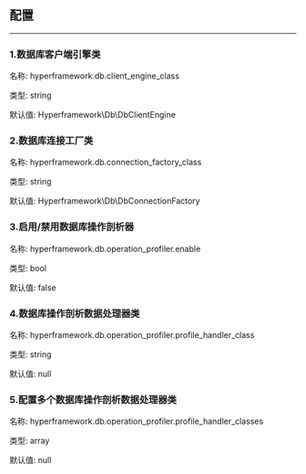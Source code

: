 ## 配置

---

### 1.数据库客户端引擎类
名称: hyperframework.db.client_engine_class

类型: string

默认值: Hyperframework\Db\DbClientEngine

### 2.数据库连接工厂类
名称: hyperframework.db.connection_factory_class

类型: string

默认值: Hyperframework\Db\DbConnectionFactory

### 3.启用/禁用数据库操作剖析器
名称: hyperframework.db.operation_profiler.enable

类型: bool

默认值: false

### 4.数据库操作剖析数据处理器类

名称: hyperframework.db.operation_profiler.profile_handler_class

类型: string

默认值: null

### 5.配置多个数据库操作剖析数据处理器类

名称: hyperframework.db.operation_profiler.profile_handler_classes

类型: array

默认值: null
